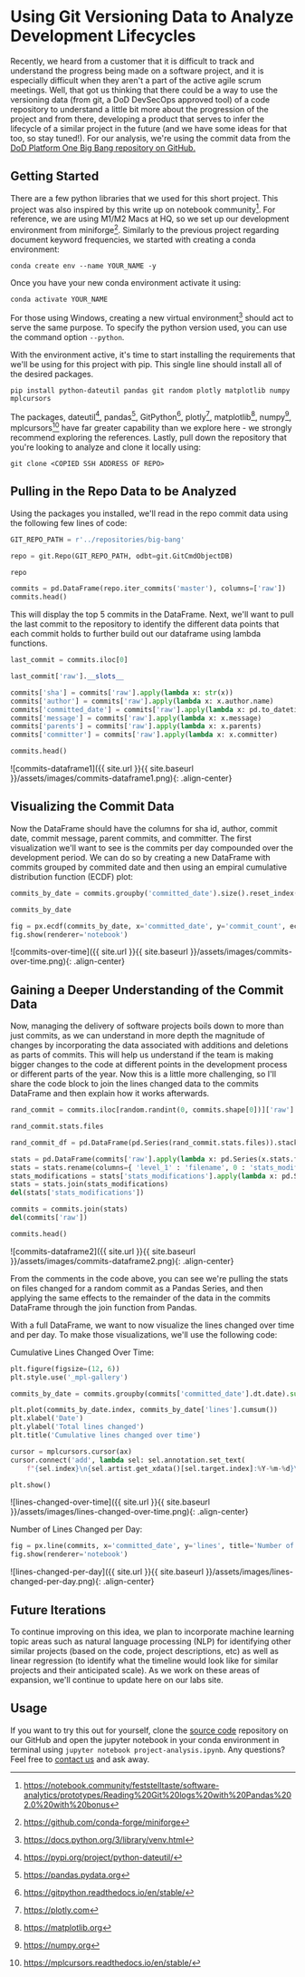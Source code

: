 # Using Git Versioning Data to Analyze Development Lifecycles
Recently, we heard from a customer that it is difficult to track and understand the progress being made on a software project, and it is especially difficult when they aren't a part of the active agile scrum meetings. Well, that got us thinking that there could be a way to use the versioning data (from git, a DoD DevSecOps approved tool) of a code repository to understand a little bit more about the progression of the project and from there, developing a product that serves to infer the lifecycle of a similar project in the future (and we have some ideas for that too, so stay tuned!). For our analysis, we're using the commit data from the [DoD Platform One Big Bang repository on GitHub.](https://github.com/DoD-Platform-One/big-bang)

## Getting Started

There are a few python libraries that we used for this short project. This project was also inspired by this write up on notebook community[^1]. For reference, we are using M1/M2 Macs at HQ, so we set up our development environment from miniforge[^2]. Similarly to the previous project regarding document keyword frequencies, we started with creating a conda environment:

[^1]: <https://notebook.community/feststelltaste/software-analytics/prototypes/Reading%20Git%20logs%20with%20Pandas%202.0%20with%20bonus>
[^2]: <https://github.com/conda-forge/miniforge>

```
conda create env --name YOUR_NAME -y
```

Once you have your new conda environment activate it using:

```
conda activate YOUR_NAME
```

For those using Windows, creating a new virtual environment[^3] should act to serve the same purpose. To specify the python version used, you can use the command option ```--python```.

With the environment active, it's time to start installing the requirements that we'll be using for this project with pip. This single line should install all of the desired packages.

[^3]: <https://docs.python.org/3/library/venv.html>

```
pip install python-dateutil pandas git random plotly matplotlib numpy mplcursors
```

The packages, dateutil[^4], pandas[^5], GitPython[^6], plotly[^7], matplotlib[^8], numpy[^9], mplcursors[^10] have far greater capability than we explore here - we strongly recommend exploring the references. Lastly, pull down the repository that you're looking to analyze and clone it locally using:

[^4]: <https://pypi.org/project/python-dateutil/>
[^5]: <https://pandas.pydata.org>
[^6]: <https://gitpython.readthedocs.io/en/stable/>
[^7]: <https://plotly.com>
[^8]: <https://matplotlib.org>
[^9]: <https://numpy.org>
[^10]: <https://mplcursors.readthedocs.io/en/stable/>

```
git clone <COPIED SSH ADDRESS OF REPO>
```

## Pulling in the Repo Data to be Analyzed

Using the packages you installed, we'll read in the repo commit data using the following few lines of code:

```python
GIT_REPO_PATH = r'../repositories/big-bang'

repo = git.Repo(GIT_REPO_PATH, odbt=git.GitCmdObjectDB)

repo

commits = pd.DataFrame(repo.iter_commits('master'), columns=['raw'])
commits.head()
```

This will display the top 5 commits in the DataFrame. Next, we'll want to pull the last commit to the repository to identify the different data points that each commit holds to further build out our dataframe using lambda functions.

```python
last_commit = commits.iloc[0]

last_commit['raw'].__slots__

commits['sha'] = commits['raw'].apply(lambda x: str(x))
commits['author'] = commits['raw'].apply(lambda x: x.author.name)
commits['committed_date'] = commits['raw'].apply(lambda x: pd.to_datetime(x.committed_datetime, utc=True))
commits['message'] = commits['raw'].apply(lambda x: x.message)
commits['parents'] = commits['raw'].apply(lambda x: x.parents)
commits['committer'] = commits['raw'].apply(lambda x: x.committer)

commits.head()
```

![commits-dataframe1]({{ site.url }}{{ site.baseurl }}/assets/images/commits-dataframe1.png){: .align-center}

## Visualizing the Commit Data

Now the DataFrame should have the columns for sha id, author, commit date, commit message, parent commits, and committer. The first visualization we'll want to see is the commits per day compounded over the development period. We can do so by creating a new DataFrame with commits grouped by commited date and then using an empiral cumulative distribution function (ECDF) plot:

```python
commits_by_date = commits.groupby('committed_date').size().reset_index(name='commit_count')

commits_by_date

fig = px.ecdf(commits_by_date, x='committed_date', y='commit_count', ecdfnorm=None)
fig.show(renderer='notebook')
```

![commits-over-time]({{ site.url }}{{ site.baseurl }}/assets/images/commits-over-time.png){: .align-center}

## Gaining a Deeper Understanding of the Commit Data

Now, managing the delivery of software projects boils down to more than just commits, as we can understand in more depth the magnitude of changes by incorporating the data associated with additions and deletions as parts of commits. This will help us understand if the team is making bigger changes to the code at different points in the development process or different parts of the year. Now this is a little more challenging, so I'll share the code block to join the lines changed data to the commits DataFrame and then explain how it works afterwards.

```python
rand_commit = commits.iloc[random.randint(0, commits.shape[0])]['raw']

rand_commit.stats.files

rand_commit_df = pd.DataFrame(pd.Series(rand_commit.stats.files)).stack()

stats = pd.DataFrame(commits['raw'].apply(lambda x: pd.Series(x.stats.files, dtype=object)).stack()).reset_index(level=1)
stats = stats.rename(columns={ 'level_1' : 'filename', 0 : 'stats_modifications'})
stats_modifications = stats['stats_modifications'].apply(lambda x: pd.Series(x))
stats = stats.join(stats_modifications)
del(stats['stats_modifications'])

commits = commits.join(stats)
del(commits['raw'])

commits.head()
```

![commits-dataframe2]({{ site.url }}{{ site.baseurl }}/assets/images/commits-dataframe2.png){: .align-center}

From the comments in the code above, you can see we're pulling the stats on files changed for a random commit as a Pandas Series, and then applying the same effects to the remainder of the data in the commits DataFrame through the join function from Pandas. 

With a full DataFrame, we want to now visualize the lines changed over time and per day. To make those visualizations, we'll use the following code:

Cumulative Lines Changed Over Time:

```python
plt.figure(figsize=(12, 6))
plt.style.use('_mpl-gallery')

commits_by_date = commits.groupby(commits['committed_date'].dt.date).sum(numeric_only=True)

plt.plot(commits_by_date.index, commits_by_date['lines'].cumsum())
plt.xlabel('Date')
plt.ylabel('Total lines changed')
plt.title('Cumulative lines changed over time')

cursor = mplcursors.cursor(ax)
cursor.connect('add', lambda sel: sel.annotation.set_text(
    f"{sel.index}\n{sel.artist.get_xdata()[sel.target.index]:%Y-%m-%d}\n{sel.target[sel.index]:.0f} lines changed"))

plt.show()
```

![lines-changed-over-time]({{ site.url }}{{ site.baseurl }}/assets/images/lines-changed-over-time.png){: .align-center}

Number of Lines Changed per Day:

```python
fig = px.line(commits, x='committed_date', y='lines', title='Number of Lines Changed per Day')
fig.show(renderer='notebook')
```

![lines-changed-per-day]({{ site.url }}{{ site.baseurl }}/assets/images/lines-changed-per-day.png){: .align-center}

## Future Iterations

To continue improving on this idea, we plan to incorporate machine learning topic areas such as natural language processing (NLP) for identifying other similar projects (based on the code, project descriptions, etc) as well as linear regression (to identify what the timeline would look like for similar projects and their anticipated scale). As we work on these areas of expansion, we'll continue to update here on our labs site.

## Usage

If you want to try this out for yourself, clone the [source code](https://github.com/INflow-Federal/project-analysis) repository on our GitHub and open the jupyter notebook in your conda environment in terminal using `jupyter notebook project-analysis.ipynb`. Any questions? Feel free to [contact us](mailto:labs@inflowfed.com) and ask away.
